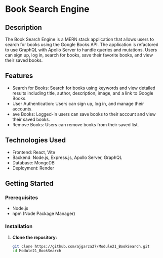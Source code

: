 # Book Search Engine

## Description

The Book Search Engine is a MERN stack application that allows users to search for books using the Google Books API. The application is refactored to use GraphQL with Apollo Server to handle queries and mutations. Users can sign up, log in, search for books, save their favorite books, and view their saved books.

## Features

- Search for Books: Search for books using keywords and view detailed results including title, author, description, image, and a link to Google Books.
- User Authentication: Users can sign up, log in, and manage their accounts.
- ave Books: Logged-in users can save books to their account and view their saved books.
- Remove Books: Users can remove books from their saved list.

## Technologies Used

- Frontend: React, Vite
- Backend: Node.js, Express.js, Apollo Server, GraphQL
- Database: MongoDB
- Deployment: Render

## Getting Started

### Prerequisites

- Node.js
- npm (Node Package Manager)

### Installation

1. **Clone the repository:**

   ```bash
   git clone https://github.com/ajgarza27/Module21_BookSearch.git
   cd Module21_BookSearch

   

